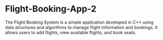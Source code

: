 # Flight-Booking-App-2
The Flight Booking System is a simple application developed in C++ using data structures and algorithms to manage flight information and bookings. It allows users to add flights, view available flights, and book seats. 
